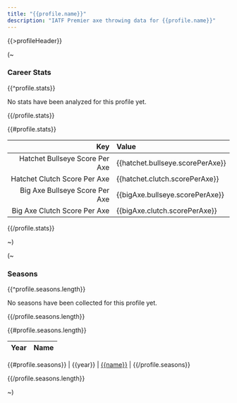```yaml
---
title: "{{profile.name}}"
description: "IATF Premier axe throwing data for {{profile.name}}"
---
```


{{>profileHeader}}

(~

### Career Stats

{{^profile.stats}}

No stats have been analyzed for this profile yet.

{{/profile.stats}}

{{#profile.stats}}

| Key | Value |
|----:|:------|
| Hatchet Bullseye Score Per Axe | {{hatchet.bullseye.scorePerAxe}} |
| Hatchet Clutch Score Per Axe | {{hatchet.clutch.scorePerAxe}} |
| Big Axe Bullseye Score Per Axe | {{bigAxe.bullseye.scorePerAxe}} |
| Big Axe Clutch Score Per Axe | {{bigAxe.clutch.scorePerAxe}} |

{{/profile.stats}}

~)

(~

### Seasons

{{^profile.seasons.length}}

No seasons have been collected for this profile yet.

{{/profile.seasons.length}}

{{#profile.seasons.length}}

| Year | Name |
|:----:|------|
{{#profile.seasons}}
| {{year}} | [{{name}}](s/{{seasonId}}) |
{{/profile.seasons}}

{{/profile.seasons.length}}

~)